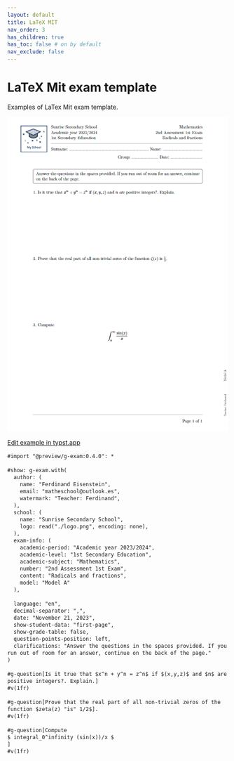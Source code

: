 ```yaml
---
layout: default
title: LaTeX MIT 
nav_order: 3
has_children: true
has_toc: false # on by default
nav_exclude: false
---
```

# LaTeX Mit exam template

Examples of LaTex Mit exam template.


[![Example LaTex Mit template](assets/exam-latexmit-example.png)](../assets/exam-latexmit-example.pdf)  

<!-- [Download pdf LaTex Mit template](assets/exam-latexmit-example.pdf)   -->

[Edit example in typst.app](https://typst.app/project/rRYcxOVDv6fubPsGL0m43B)

```
#import "@preview/g-exam:0.4.0": *

#show: g-exam.with(
  author: (
    name: "Ferdinand Eisenstein", 
    email: "matheschool@outlook.es", 
    watermark: "Teacher: Ferdinand",
  ),
  school: (
    name: "Sunrise Secondary School",
    logo: read("./logo.png", encoding: none),
  ),
  exam-info: (
    academic-period: "Academic year 2023/2024",
    academic-level: "1st Secondary Education",
    academic-subject: "Mathematics",
    number: "2nd Assessment 1st Exam",
    content: "Radicals and fractions",
    model: "Model A"
  ),
  
  language: "en",
  decimal-separator: ",",
  date: "November 21, 2023",
  show-student-data: "first-page",
  show-grade-table: false,
  question-points-position: left,
  clarifications: "Answer the questions in the spaces provided. If you run out of room for an answer, continue on the back of the page."
)

#g-question[Is it true that $x^n + y^n = z^n$ if $(x,y,z)$ and $n$ are positive integers?. Explain.] 
#v(1fr)

#g-question[Prove that the real part of all non-trivial zeros of the function $zeta(z) "is" 1/2$].
#v(1fr)

#g-question[Compute
$ integral_0^infinity (sin(x))/x $
]
#v(1fr)

```

